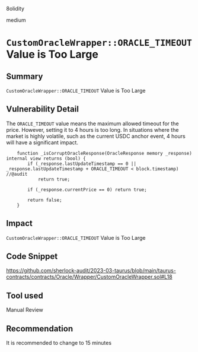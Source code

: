 8olidity

medium

# `CustomOracleWrapper::ORACLE_TIMEOUT` Value is Too Large

## Summary
`CustomOracleWrapper::ORACLE_TIMEOUT` Value is Too Large
## Vulnerability Detail
The `ORACLE_TIMEOUT` value means the maximum allowed timeout for the price. However, setting it to 4 hours is too long. In situations where the market is highly volatile, such as the current USDC anchor event, 4 hours will have a significant impact.

```solidity
    function _isCorruptOracleResponse(OracleResponse memory _response) internal view returns (bool) {
        if (_response.lastUpdateTimestamp == 0 || _response.lastUpdateTimestamp + ORACLE_TIMEOUT < block.timestamp) //@audit 
            return true;

        if (_response.currentPrice == 0) return true;

        return false;
    }

```
## Impact
`CustomOracleWrapper::ORACLE_TIMEOUT` Value is Too Large
## Code Snippet
https://github.com/sherlock-audit/2023-03-taurus/blob/main/taurus-contracts/contracts/Oracle/Wrapper/CustomOracleWrapper.sol#L18
## Tool used

Manual Review

## Recommendation
It is recommended to change to 15 minutes